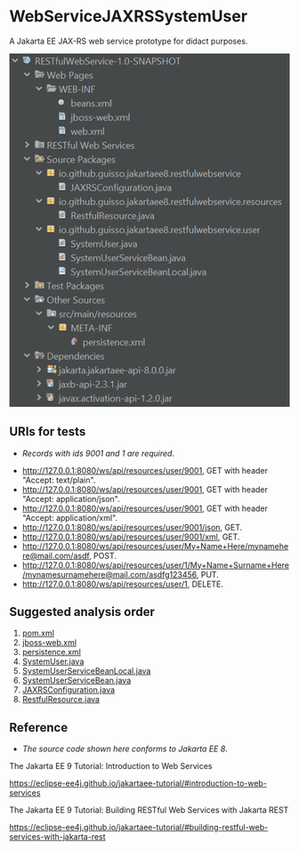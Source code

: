 # WebServiceJAXRSSystemUser
A Jakarta EE JAX-RS web service prototype for didact purposes.


![NetBeans Project](imgs/prjnetbeans_restfulwebservice.png)

## URIs for tests

- *Records with ids 9001 and 1 are required*.
* http://127.0.0.1:8080/ws/api/resources/user/9001, GET with header "Accept: text/plain".
* http://127.0.0.1:8080/ws/api/resources/user/9001, GET with header "Accept: application/json".
* http://127.0.0.1:8080/ws/api/resources/user/9001, GET with header "Accept: application/xml".
* http://127.0.0.1:8080/ws/api/resources/user/9001/json, GET.
* http://127.0.0.1:8080/ws/api/resources/user/9001/xml, GET.
* http://127.0.0.1:8080/ws/api/resources/user/My+Name+Here/mynamehere@mail.com/asdf, POST.
* http://127.0.0.1:8080/ws/api/resources/user/1/My+Name+Surname+Here/mynamesurnamehere@mail.com/asdfg123456, PUT.
* http://127.0.0.1:8080/ws/api/resources/user/1, DELETE.

## Suggested analysis order

1. [pom.xml](/pom.xml)
2. [jboss-web.xml](/src/main/webapp/WEB-INF/jboss-web.xml)
3. [persistence.xml](/src/main/resources/META-INF/persistence.xml)
4. [SystemUser.java](/src/main/java/io/github/guisso/jakartaee8/restfulwebservice/user/SystemUser.java)
5. [SystemUserServiceBeanLocal.java](/src/main/java/io/github/guisso/jakartaee8/restfulwebservice/user/SystemUserServiceBeanLocal.java)
6. [SystemUserServiceBean.java](/src/main/java/io/github/guisso/jakartaee8/restfulwebservice/user/SystemUserServiceBean.java)
7. [JAXRSConfiguration.java](/src/main/java/io/github/guisso/jakartaee8/restfulwebservice/JAXRSConfiguration.java)
8. [RestfulResource.java](/src/main/java/io/github/guisso/jakartaee8/restfulwebservice/resources/RestfulResource.java)

## Reference

* *The source code shown here conforms to Jakarta EE 8*.

The Jakarta EE 9 Tutorial: Introduction to Web Services

<https://eclipse-ee4j.github.io/jakartaee-tutorial/#introduction-to-web-services>

The Jakarta EE 9 Tutorial: Building RESTful Web Services with Jakarta REST

<https://eclipse-ee4j.github.io/jakartaee-tutorial/#building-restful-web-services-with-jakarta-rest>

